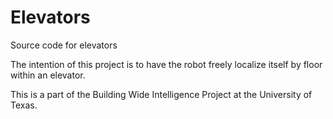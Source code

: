 Elevators
=========

Source code for elevators

The intention of this project is to have the robot freely localize itself by floor within an elevator. 

This is a part of the Building Wide Intelligence Project at the University of Texas.
